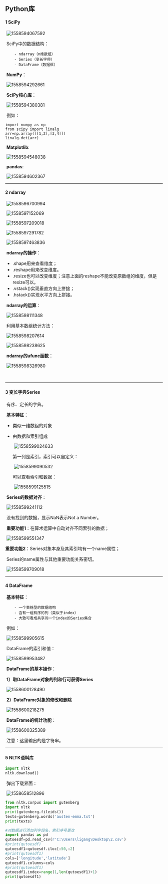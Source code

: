 ## Python库

#### 1  SciPy

​		![1558594067592](assets/1558594067592.png)

​		SciPy中的数据结构：

		- ndarray（n维数组）
		- Series（变长字典）
		- DataFrame（数据框）



​	**NumPy**：

​	![1558594292661](assets/1558594292661.png)

​	**SciPy核心库**：

​	![1558594380381](assets/1558594380381.png)

​	例如：

```
import numpy as np
from scipy import linalg
arr=np.array([[1,2],[3,4]])
linalg.det(arr)
```



​	**Matplotlib**:

​	![1558594548038](assets/1558594548038.png)

​	**pandas**:

​	![1558594602367](assets/1558594602367.png)



------------------

#### 2  ndarray

​		![1558596700994](assets/1558596700994.png)

​		![1558597152069](assets/1558597152069.png)

​	![1558597209018](assets/1558597209018.png)

​	![1558597291782](assets/1558597291782.png)

​	![1558597463836](assets/1558597463836.png)

​	**ndarray的操作**：

- .shape用来查看维度；
- .reshape用来改变维度。
- .resize也可以改变维度；注意上面的reshape不能改变原数组的维度，但是resize可以。
- .vstack()实现垂直方向上拼接；
- .hstack()实现水平方向上拼接。



​	**ndarray的运算**：

​	![1558598111348](assets/1558598111348.png)

​	利用基本数组统计方法：

​	![1558598207614](assets/1558598207614.png)

​	![1558598238625](assets/1558598238625.png)	



​	**ndarray的ufunc函数**：

​	![1558598326980](assets/1558598326980.png)

​	

------------------------------

#### 3  变长字典Series

​		有序、定长的字典。

​		**基本特征**：

  - 类似一维数组的对象

  - 由数据和索引组成

    ​	![1558599024633](assets/1558599024633.png)

    第一列是索引，索引可以自定义：

    ​	![1558599090532](assets/1558599090532.png)

    可以查看索引和数据：

    ​	![1558599125515](assets/1558599125515.png)



​		**Series的数据对齐**：

​		![1558599241112](assets/1558599241112.png)

​		没有找到的数据，显示NaN表示Not a Number。

​		**重要功能1**：在算术运算中自动对齐不同索引的数据；

​		![1558599551347](assets/1558599551347.png)

​		**重要功能2**：Series对象本身及其索引均有一个name属性；

​							Series的name属性与其他重要功能关系密切。

​		![1558599709018](assets/1558599709018.png)



------

#### 4  DataFrame

​		**基本特征**：

		- 一个表格型的数据结构
		- 含有一组有序的列（类似于index）
		- 大致可看成共享同一个index的Series集合



​		例如：

​		![1558599905615](assets/1558599905615.png)

​		DataFrame的索引和值：

​		![1558599953487](assets/1558599953487.png)



​		**DataFrame的基本操作**：

​		**1）取DataFrame对象的列和行可获得Series**

​		![1558600128490](assets/1558600128490.png)

​		**2）DataFrame对象的修改和删除**

​		![1558600218275](assets/1558600218275.png)



​		**DataFrame的统计功能**：

​		![1558600325389](assets/1558600325389.png)

​		注意：这里输出的是字符串。



------------

#### 5  NLTK语料库

```python
import nltk
nltk.download()
```

​		弹出下载界面：

​		![1558658512896](assets/1558658512896.png)

```python
from nltk.corpus import gutenberg
import nltk
print(gutenberg.fileids())
texts=gutenberg.words('austen-emma.txt')
print(texts)
```



```python
#对数据进行添加列字段名，索引序号更改
import pandas as pd
qutoesdf=pd.read_csv(r'C:\Users\ligang\Desktop\2.csv')
#print(qutoesdf)
qutoesdf1=qutoesdf.iloc[:50,:2]
#print(qutoesdf1)
cols=['longitude','latitude']
qutoesdf1.columns=cols
#print(qutoesdf1)
qutoesdf1.index=range(1,len(qutoesdf1)+1)
print(qutoesdf1)
```
















